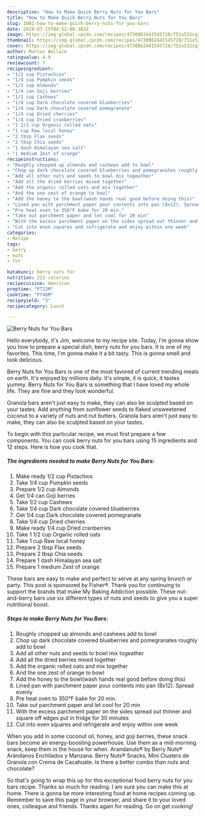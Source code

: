 ```yaml
---
description: "How to Make Quick Berry Nuts for You Bars"
title: "How to Make Quick Berry Nuts for You Bars"
slug: 1082-how-to-make-quick-berry-nuts-for-you-bars
date: 2020-07-15T04:52:08.383Z
image: https://img-global.cpcdn.com/recipes/4730062441545728/751x532cq70/berry-nuts-for-you-bars-recipe-main-photo.jpg
thumbnail: https://img-global.cpcdn.com/recipes/4730062441545728/751x532cq70/berry-nuts-for-you-bars-recipe-main-photo.jpg
cover: https://img-global.cpcdn.com/recipes/4730062441545728/751x532cq70/berry-nuts-for-you-bars-recipe-main-photo.jpg
author: Marcus Wallace
ratingvalue: 4.9
reviewcount: 7
recipeingredient:
- "1/2 cup Pistachios"
- "1/4 cup Pumpkin seeds"
- "1/2 cup Almonds"
- "1/4 can Goji berries"
- "1/2 cup Cashews"
- "1/4 cup Dark chocolate covered blueberries"
- "1/4 cup Dark chocolate covered pomegranate"
- "1/4 cup Dried cherries"
- "1/4 cup Dried cranberries"
- "1 1/2 cup Organic rolled oats"
- "1 cup Raw local honey"
- "2 tbsp Flax seeds"
- "2 tbsp Chia seeds"
- "1 dash Himalayan sea salt"
- "1 medium Zest of orange"
recipeinstructions:
- "Roughly chopped up almonds and cashews add to bowl"
- "Chop up dark chocolate covered blueberries and pomegranates roughly add to bowl"
- "Add all other nuts and seeds to bowl mix togeather"
- "Add all the dried berries mixed together"
- "Add the organic rolled oats and mix together"
- "And the one zest of orange to bowl"
- "Add the honey to the bowl(wash hands real good before doing this)"
- "Lined pan with parchment paper pour contents into pan (8x12). Spread evenly"
- "Pre heat oven to 350°F bake for 20 min."
- "Take out parchment paper and let cool for 20 min"
- "With the excess parchment paper on the sides spread out thinner and square off edges put in fridge for 30 minutes"
- "Cut into even squares and refrigerate and enjoy within one week"
categories:
- Recipe
tags:
- berry
- nuts
- for

katakunci: berry nuts for 
nutrition: 223 calories
recipecuisine: American
preptime: "PT22M"
cooktime: "PT46M"
recipeyield: "3"
recipecategory: Lunch

---
```



![Berry Nuts for You Bars](https://img-global.cpcdn.com/recipes/4730062441545728/751x532cq70/berry-nuts-for-you-bars-recipe-main-photo.jpg)

Hello everybody, it's Jim, welcome to my recipe site. Today, I'm gonna show you how to prepare a special dish, berry nuts for you bars. It is one of my favorites. This time, I'm gonna make it a bit tasty. This is gonna smell and look delicious.

Berry Nuts for You Bars is one of the most favored of current trending meals on earth. It's enjoyed by millions daily. It's simple, it is quick, it tastes yummy. Berry Nuts for You Bars is something that I have loved my whole life. They are fine and they look wonderful.

Granola bars aren&#39;t just easy to make, they can also be sculpted based on your tastes. Add anything from sunflower seeds to flaked unsweetened coconut to a variety of nuts and nut butters. Granola bars aren&#39;t just easy to make, they can also be sculpted based on your tastes.


To begin with this particular recipe, we must first prepare a few components. You can cook berry nuts for you bars using 15 ingredients and 12 steps. Here is how you cook that.

<!--inarticleads1-->

##### The ingredients needed to make Berry Nuts for You Bars:

1. Make ready 1/2 cup Pistachios
1. Take 1/4 cup Pumpkin seeds
1. Prepare 1/2 cup Almonds
1. Get 1/4 can Goji berries
1. Take 1/2 cup Cashews
1. Take 1/4 cup Dark chocolate covered blueberries
1. Get 1/4 cup Dark chocolate covered pomegranate
1. Take 1/4 cup Dried cherries
1. Make ready 1/4 cup Dried cranberries
1. Take 1 1/2 cup Organic rolled oats
1. Take 1 cup Raw local honey
1. Prepare 2 tbsp Flax seeds
1. Prepare 2 tbsp Chia seeds
1. Prepare 1 dash Himalayan sea salt
1. Prepare 1 medium Zest of orange


These bars are easy to make and perfect to serve at any spring brunch or party. This post is sponsored by Fisher®. Thank you for continuing to support the brands that make My Baking Addiction possible. These nut-and-berry bars use six different types of nuts and seeds to give you a super nutritional boost. 

<!--inarticleads2-->

##### Steps to make Berry Nuts for You Bars:

1. Roughly chopped up almonds and cashews add to bowl
1. Chop up dark chocolate covered blueberries and pomegranates roughly add to bowl
1. Add all other nuts and seeds to bowl mix togeather
1. Add all the dried berries mixed together
1. Add the organic rolled oats and mix together
1. And the one zest of orange to bowl
1. Add the honey to the bowl(wash hands real good before doing this)
1. Lined pan with parchment paper pour contents into pan (8x12). Spread evenly
1. Pre heat oven to 350°F bake for 20 min.
1. Take out parchment paper and let cool for 20 min
1. With the excess parchment paper on the sides spread out thinner and square off edges put in fridge for 30 minutes
1. Cut into even squares and refrigerate and enjoy within one week


When you add in some coconut oil, honey, and goji berries, these snack bars become an energy-boosting powerhouse. Use them as a mid-morning snack, keep them in the house for when. Arandanuts® by Berry Nuts® Arándanos Enchilados y Manzana. Berry Nuts® Snacks, Mini Clusters de Granola con Crema de Cacahuate. Is there a better combo than nuts and chocolate? 

So that's going to wrap this up for this exceptional food berry nuts for you bars recipe. Thanks so much for reading. I am sure you can make this at home. There is gonna be more interesting food at home recipes coming up. Remember to save this page in your browser, and share it to your loved ones, colleague and friends. Thanks again for reading. Go on get cooking!
